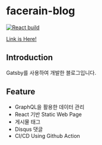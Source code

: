# facerain-blog

[![React build](https://github.com/FacerAin/facerain-blog/actions/workflows/main.yml/badge.svg)](https://github.com/FacerAin/facerain-blog/actions/workflows/main.yml)  


[Link is Here!](https://facerain.club)  

## Introduction
Gatsby를 사용하여 개발한 블로그입니다.

## Feature
-  GraphQL을 활용한 데이터 관리
-  React 기반 Static Web Page
-  게시물 태그
-  Disqus 댓글
-  CI/CD Using Github Action
